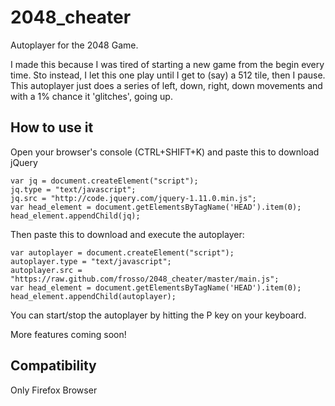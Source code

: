 2048_cheater
============

Autoplayer for the 2048 Game.

I made this because I was tired of starting a new game from the begin every time. Sto instead, I let this one play until I get to (say) a 512 tile, then I pause. This autoplayer just does a series of left, down, right, down movements and with a 1% chance it 'glitches', going up.

## How to use it ##

Open your browser's console (CTRL+SHIFT+K) and paste this to download jQuery

```
var jq = document.createElement("script");
jq.type = "text/javascript";
jq.src = "http://code.jquery.com/jquery-1.11.0.min.js";
var head_element = document.getElementsByTagName('HEAD').item(0);
head_element.appendChild(jq);
```

Then paste this to download and execute the autoplayer:
```
var autoplayer = document.createElement("script");
autoplayer.type = "text/javascript";
autoplayer.src = "https://raw.github.com/frosso/2048_cheater/master/main.js";
var head_element = document.getElementsByTagName('HEAD').item(0);
head_element.appendChild(autoplayer);
```

You can start/stop the autoplayer by hitting the P key on your keyboard.

More features coming soon!

## Compatibility ##

Only Firefox Browser

